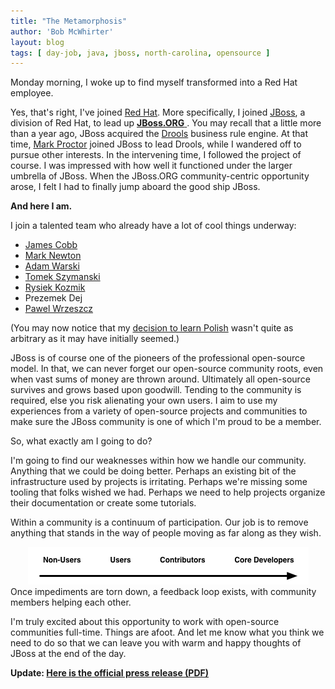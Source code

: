 ```yaml
---
title: "The Metamorphosis"
author: 'Bob McWhirter'
layout: blog
tags: [ day-job, java, jboss, north-carolina, opensource ]
---
```

Monday morning, I woke up to find myself transformed into a Red Hat employee.

Yes, that's right, I've joined <a title="Red Hat" href="http://www.redhat.com/">Red Hat</a>.  More specifically, I joined <a title="JBoss" href="http://jboss.com/">JBoss</a>, a division of Red Hat, to lead up <a title="jboss.org" href="http://www.jboss.org/">
  <strong>JBoss.ORG</strong>
</a>.  You may recall that a little more than a year ago, JBoss acquired the <a title="Drools!" href="http://labs.jboss.com/portal/jbossrules/docs">Drools</a> business rule engine.  At that time, <a title="Mark's Blog" href="http://markproctor.blogspot.com/">Mark Proctor</a> joined JBoss to lead Drools, while I wandered off to pursue other interests.  In the intervening time, I followed the project of course. I was impressed with how well it functioned under the larger umbrella of JBoss. When the JBoss.ORG community-centric opportunity arose, I felt I had to finally jump aboard the good ship JBoss.

<strong>And here I am.</strong>

I join a talented team who already have a lot of cool things underway:
<ul>
	<li><a title="James" href="http://labs.jboss.com/portal/community#JamesCobb">James Cobb</a></li>
	<li><a title="Mark" href="http://labs.jboss.com/portal/community#MarkNewton">Mark Newton</a></li>
	<li><a title="Adam" href="http://labs.jboss.com/portal/community#AdamWarski">Adam Warski</a></li>
	<li><a title="Tomek" href="http://labs.jboss.com/portal/community#TomaszSzymanski">Tomek Szymanski</a></li>
	<li><a title="Ryszard" href="http://labs.jboss.com/portal/community#RyszardKozmik">Rysiek Kozmik</a></li>
	<li>Prezemek Dej</li>
	<li><a title="Pawel" href="http://labs.jboss.com/portal/community#PawelWrzeszcz">Pawel Wrzeszcz</a></li>
</ul>
(You may now notice that my <a title="Learning Polish" href="/blog/learn-a-new-spoken-language">decision to learn Polish</a> wasn't quite as arbitrary as it may have initially seemed.)

JBoss is of course one of the pioneers of the professional open-source model.  In that, we can never forget our open-source community roots, even when vast sums of money are thrown around.  Ultimately all open-source survives and grows based upon goodwill.  Tending to the community is required, else you risk alienating your own users.  I aim to use my experiences from a variety of open-source projects and communities to make sure the JBoss community is one of which I'm proud to be a member.

So, what exactly am I going to do?

I'm going to find our weaknesses within how we handle our community.  Anything that we could be doing better.  Perhaps an existing bit of the infrastructure used by projects is irritating.  Perhaps we're missing some tooling that folks wished we had.  Perhaps we need to help projects organize their documentation or create some tutorials.

Within a community is a continuum of participation.  Our job is to remove anything that stands in the way of people moving as far along as they wish.
<div style="text-align: center">
  <img id="image161" alt="continuum.png" src="/blog/assets/continuum.png"/>
</div>
Once impediments are torn down, a feedback loop exists, with community members helping each other.

I'm truly excited about this opportunity to work with open-source communities full-time.  Things are afoot.  And let me know what you think we need to do so that we can leave you with warm and happy thoughts of JBoss at the end of the day.

<strong>Update: <a title="Official JBoss Press Release (PDF)" href="http://www.jboss.com/elqNow/elqRedir.htm?ref=/pdf/press/mcwhirter.pdf">Here is the official press release (PDF)</a> </strong>
